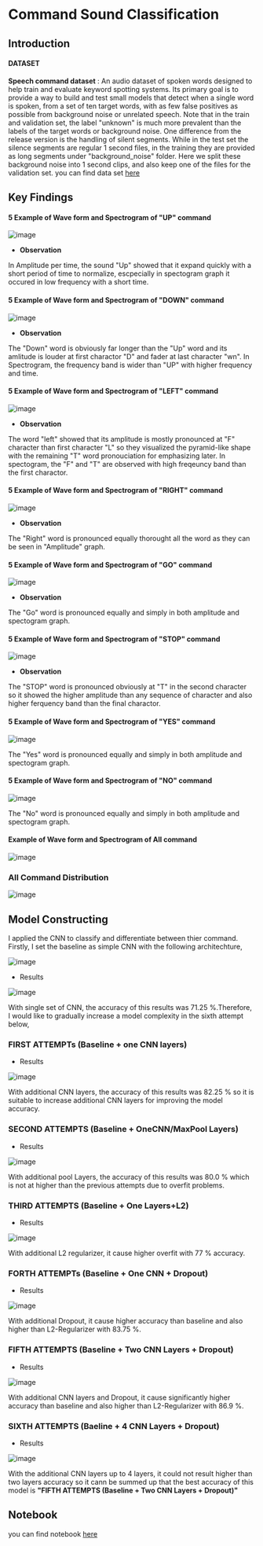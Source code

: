 # Command Sound Classification
## Introduction
#### DATASET
**Speech command dataset** : An audio dataset of spoken words designed to help train and evaluate keyword spotting systems. Its primary goal is to provide a way to build and test small models that detect when a single word is spoken, from a set of ten target words, with as few false positives as possible from background noise or unrelated speech. Note that in the train and validation set, the label "unknown" is much more prevalent than the labels of the target words or background noise. One difference from the release version is the handling of silent segments. While in the test set the silence segments are regular 1 second files, in the training they are provided as long segments under "background_noise" folder. Here we split these background noise into 1 second clips, and also keep one of the files for the validation set. you can find data set [here](http://storage.googleapis.com/download.tensorflow.org/data/mini_speech_commands.zip)

## Key Findings
#### 5 Example of Wave form and Spectrogram of "UP" command
![image](https://user-images.githubusercontent.com/104628789/170480583-ae10e1d2-008f-4b25-8039-ab371e4a2380.png)

- **Observation**

In Amplitude per time, the sound "Up" showed that it expand quickly with a short period of time to normalize, escpecially in spectogram graph it occured in low frequency with a short time.

#### 5 Example of Wave form and Spectrogram of "DOWN" command
![image](https://user-images.githubusercontent.com/104628789/170480634-97d8713d-6e16-436b-a2c8-9aa2b3d2fd64.png)

- **Observation**

The "Down" word is obviously far longer than the "Up" word and its amlitude is louder at first charactor "D" and fader at last character "wn". In Spectrogram, the frequency band is wider than "UP" with higher frequency and time.

#### 5 Example of Wave form and Spectrogram of "LEFT" command
![image](https://user-images.githubusercontent.com/104628789/170480721-bc7786fc-b266-41f3-aa8b-fa739c9fae85.png)

- **Observation**

The word "left" showed that its amplitude is mostly pronounced at "F" character than first character "L" so they visualized the pyramid-like shape with the remaining "T" word pronouciation for emphasizing later. In spectogram, the "F" and "T" are observed with high freqeuncy band than the first charactor.

#### 5 Example of Wave form and Spectrogram of "RIGHT" command
![image](https://user-images.githubusercontent.com/104628789/170480758-f2d3221a-372b-4410-98e7-8a1322702d13.png)

- **Observation**

The "Right" word is pronounced equally thorought all the word as they can be seen in "Amplitude" graph.

#### 5 Example of Wave form and Spectrogram of "GO" command
![image](https://user-images.githubusercontent.com/104628789/170480792-93533e1f-86a1-4b6f-a85e-94c986ee7023.png)

- **Observation**

The "Go" word is pronounced equally and simply in both amplitude and spectogram graph.

#### 5 Example of Wave form and Spectrogram of "STOP" command
![image](https://user-images.githubusercontent.com/104628789/170480834-f230b356-04a7-491c-9bd2-61befd0f1bcd.png)

- **Observation**

The "STOP" word is pronounced obviously at "T" in the second character so it showed the higher amplitude than any sequence of character and also higher ferquency band than the final charactor.

#### 5 Example of Wave form and Spectrogram of "YES" command
![image](https://user-images.githubusercontent.com/104628789/170480875-b27c8da6-ff87-4a97-af92-038c4b4d252c.png)

The "Yes" word is pronounced equally and simply in both amplitude and spectogram graph.

#### 5 Example of Wave form and Spectrogram of "NO" command
![image](https://user-images.githubusercontent.com/104628789/170480953-aa3bf0aa-60a0-4a2d-8852-2574808c5ba5.png)

The "No" word is pronounced equally and simply in both amplitude and spectogram graph.

####  Example of Wave form and Spectrogram of All command
![image](https://user-images.githubusercontent.com/104628789/170481090-a0be1b7b-9c05-4ba6-b7e3-80345712152b.png)

### All Command Distribution
![image](https://user-images.githubusercontent.com/104628789/170481221-7f2cc45f-ff50-4cb9-802b-3b8ee8c58262.png)

## Model Constructing
I applied the CNN to classify and differentiate between thier command. Firstly, I set the baseline as simple CNN with the following architechture,


![image](https://user-images.githubusercontent.com/104628789/170481675-6c53ef6d-7f81-4a70-b806-d499f9d4e1a7.png)

- Results



![image](https://user-images.githubusercontent.com/104628789/170482342-9e5ae900-72c5-4cb6-9ae7-ab92bb41afda.png)


With single set of CNN, the accuracy of this results was 71.25 %.Therefore, I would like to gradually increase a model complexity in the sixth attempt below,
### FIRST ATTEMPTs (Baseline + one CNN layers)

- Results


![image](https://user-images.githubusercontent.com/104628789/170482392-e2905df7-4959-45d7-94b7-b9f9bad0736d.png)

With additional CNN layers, the accuracy of this results was 82.25 % so it is suitable to increase additional CNN layers for improving the model accuracy.

### SECOND ATTEMPTS (Baseline + OneCNN/MaxPool Layers)
- Results

![image](https://user-images.githubusercontent.com/104628789/170482500-8df009a4-2382-4f4d-9b20-ecbe5a6be516.png)

With additional pool Layers, the accuracy of this results was 80.0 % which is not at higher than the previous attempts due to overfit problems.

### THIRD ATTEMPTS (Baseline + One Layers+L2)
- Results


![image](https://user-images.githubusercontent.com/104628789/170482565-de06d2e9-c51f-4f0d-bdeb-9da2c9d48f73.png)

With additional L2 regularizer, it cause higher overfit with 77 % accuracy.

### FORTH  ATTEMPTs (Baseline + One CNN + Dropout)
- Results


![image](https://user-images.githubusercontent.com/104628789/170482640-45b7f6e3-ad94-4406-934b-1db1050cf1a8.png)

With additional Dropout, it cause higher accuracy than baseline and also higher than L2-Regularizer  with 83.75 %.

### FIFTH ATTEMPTS (Baseline + Two CNN Layers + Dropout)
- Results


![image](https://user-images.githubusercontent.com/104628789/170482742-211e9035-2234-4ccd-b049-91dddd6123d4.png)

With additional CNN layers and Dropout, it cause significantly higher accuracy than baseline and also higher than L2-Regularizer  with 86.9 %.

### SIXTH ATTEMPTS (Baeline + 4 CNN Layers + Dropout)
- Results


![image](https://user-images.githubusercontent.com/104628789/170482811-ad956c7e-8171-4a8e-bba3-31eacea24432.png)

With the additional CNN layers up to 4 layers, it could not result higher than two layers accuracy so it cann be summed up that the best accuracy of this model is 
**"FIFTH ATTEMPTS (Baseline + Two CNN Layers + Dropout)"**


## Notebook
you can find notebook [here](https://github.com/WarintornNawong/Portfolio/blob/main/Command%20Audio%20Classification/Final%20Command%20Recognition.ipynb)
